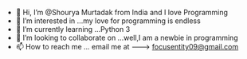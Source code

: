 - 👋 Hi, I’m @Shourya Murtadak from India and I love Programming 
- 👀 I’m interested in ...my love for programming is endless 
- 🌱 I’m currently learning ...Python 3
- 💞️ I’m looking to collaborate on ...well,I am a newbie in programming 
- 📫 How to reach me ... email me at ---> focusentity09@gmail.com 

<!---
Shourya75/Shourya75 is a ✨ special ✨ repository because its `README.md` (this file) appears on your GitHub profile.
You can click the Preview link to take a look at your changes.
--->


